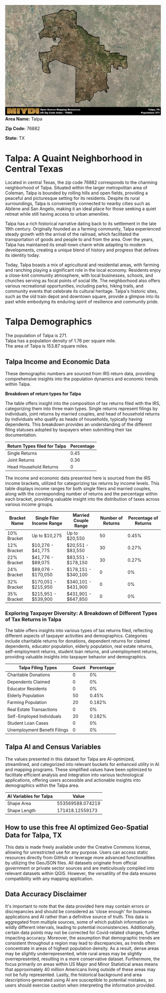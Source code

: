 ![Image Alt Text](../_images/76882.png)
**Area Name:** Talpa

**Zip Code:** 76882

**State:** TX


# Talpa: A Quaint Neighborhood in Central Texas  
Located in central Texas, the zip code 76882 corresponds to the charming neighborhood of Talpa. Situated within the larger metropolitan area of Coleman, Talpa is bounded by rolling hills and open fields, providing a peaceful and picturesque setting for its residents. Despite its rural surroundings, Talpa is conveniently connected to nearby cities such as Abilene and San Angelo, making it an ideal place for those seeking a quiet retreat while still having access to urban amenities.

Talpa has a rich historical narrative dating back to its settlement in the late 19th century. Originally founded as a farming community, Talpa experienced steady growth with the arrival of the railroad, which facilitated the transportation of goods and people to and from the area. Over the years, Talpa has maintained its small-town charm while adapting to modern developments, creating a unique blend of history and progress that defines its identity today.

Today, Talpa boasts a mix of agricultural and residential areas, with farming and ranching playing a significant role in the local economy. Residents enjoy a close-knit community atmosphere, with local businesses, schools, and churches serving as focal points of social life. The neighborhood also offers various recreational opportunities, including parks, hiking trails, and community events that celebrate its cultural heritage. Talpa's historic sites, such as the old train depot and downtown square, provide a glimpse into its past while embodying its enduring spirit of resilience and community pride.

# Talpa Demographics

The population of Talpa is 271.  
Talpa has a population density of 1.76 per square mile.  
The area of Talpa is 153.87 square miles.  

## Talpa Income and Economic Data

These demographic numbers are sourced from IRS return data, providing comprehensive insights into the population dynamics and economic trends within Talpa.

**Breakdown of return types for Talpa**

The table offers insight into the composition of tax returns filed with the IRS, categorizing them into three main types. Single returns represent filings by individuals, joint returns by married couples, and head of household returns by individuals who qualify as heads of households, typically having dependents. This breakdown provides an understanding of the different filing statuses adopted by taxpayers when submitting their tax documentation.

| Return Types filed for Talpa                              | Percentage          |
|----------------------------------------------------------|---------------------|
| Single Returns                                            | 0.45 |
| Joint Returns                                             | 0.36 |
| Head Household Returns                                    | 0 |

The income and economic data presented here is sourced from the IRS income brackets, utilized for categorizing tax returns by income levels. This table displays income ranges for both single filers and married couples, along with the corresponding number of returns and the percentage within each bracket, providing valuable insight into the distribution of taxes across various income groups.

| Bracket Name       | Single Filer Income Range | Married Couple Range | Number of Returns | Percentage of Returns |
|--------------------|----------------------------|----------------------|-------------------|-----------------------|
| 10% Bracket        | Up to $10,275              | Up to $20,550        | 50 | 0.45% |
| 12% Bracket        | $10,276 - $41,775          | $20,551 - $83,550    | 30 | 0.27% |
| 22% Bracket        | $41,776 - $89,075          | $83,551 - $178,150   | 30 | 0.27% |
| 24% Bracket        | $89,076 - $170,050         | $178,151 - $340,100  | 0 | 0% |
| 32% Bracket        | $170,051 - $215,950        | $340,101 - $431,900  | 0 | 0% |
| 35% Bracket        | $215,951 - $539,900        | $431,901 - $647,850  | 0 | 0% |

### Exploring Taxpayer Diversity: A Breakdown of Different Types of Tax Returns in Talpa

The table offers insights into various types of tax returns filed, reflecting different aspects of taxpayer activities and demographics. Categories include charitable returns for donations, dependent returns for claimed dependents, educator population, elderly population, real estate returns, self-employment returns, student loan returns, and unemployment returns, providing valuable insights into taxpayer behavior and demographics.

| Talpa Filing Types                    | Count | Percentage |
|--------------------------------------|-------|------------|
| Charitable Donations                 | 0 | 0% |
| Dependents Claimed                   | 0 | 0% |
| Educator Residents                   | 0 | 0% |
| Elderly Population                   | 50 | 0.45% |
| Farming Population                   | 20 | 0.182% |
| Real Estate Transactions             | 0 | 0% |
| Self-Employed Individuals            | 20 | 0.182% |
| Student Loan Cases                   | 0 | 0% |
| Unemployment Benefit Filings         | 0 | 0% |

## Talpa AI and Census Variables

The values presented in this dataset for Talpa are AI-optimized, streamlined, and categorized into relevant buckets for enhanced utility in AI and mapping programs. These simplified values have been optimized to facilitate efficient analysis and integration into various technological applications, offering users accessible and actionable insights into demographics within the Talpa area.

| AI Variables for Talpa | Value |
|-------------|-------|
| Shape Area | 553569588.074219 |
| Shape Length | 171418.12559173 |

## How to use this free AI optimized Geo-Spatial Data for Talpa, TX

This data is made freely available under the Creative Commons license, allowing for unrestricted use for any purpose. Users can access static resources directly from GitHub or leverage more advanced functionalities by utilizing the GeoJSON files. All datasets originate from official government or private sector sources and are meticulously compiled into relevant datasets within QGIS. However, the versatility of the data ensures compatibility with any mapping application.

## Data Accuracy Disclaimer
It's important to note that the data provided here may contain errors or discrepancies and should be considered as 'close enough' for business applications and AI rather than a definitive source of truth. This data is aggregated from multiple sources, some of which publish information on wildly different intervals, leading to potential inconsistencies. Additionally, certain data points may not be corrected for Covid-related changes, further impacting accuracy. Moreover, the assumption that demographic trends are consistent throughout a region may lead to discrepancies, as trends often concentrate in areas of highest population density. As a result, dense areas may be slightly underrepresented, while rural areas may be slightly overrepresented, resulting in a more conservative dataset. Furthermore, the focus primarily on areas within US Major and Minor Statistical areas means that approximately 40 million Americans living outside of these areas may not be fully represented. Lastly, the historical background and area descriptions generated using AI are susceptible to potential mistakes, so users should exercise caution when interpreting the information provided.
